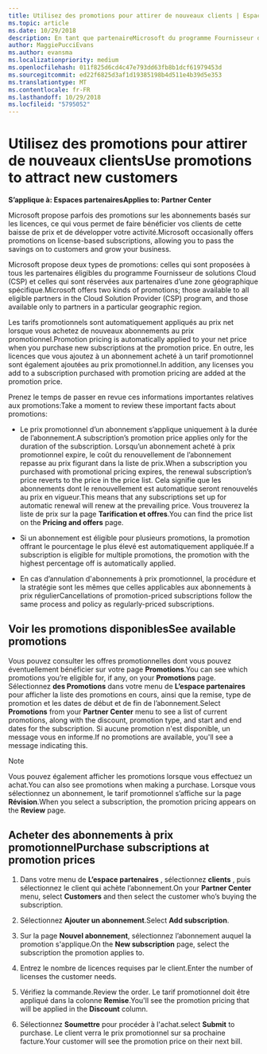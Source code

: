 ```yaml
---
title: Utilisez des promotions pour attirer de nouveaux clients | Espace partenaires
ms.topic: article
ms.date: 10/29/2018
description: En tant que partenaireMicrosoft du programme Fournisseur de solutions Cloud, vous pouvez acheter des abonnements à un tarif promotionnel et en faire bénéficier vos clients.
author: MaggiePucciEvans
ms.author: evansma
ms.localizationpriority: medium
ms.openlocfilehash: 011f825d6cd4c47e793dd63fb8b1dcf61979453d
ms.sourcegitcommit: ed22f6825d3af1d19385198b4d511e4b39d5e353
ms.translationtype: MT
ms.contentlocale: fr-FR
ms.lasthandoff: 10/29/2018
ms.locfileid: "5795052"
---
```

# <a name="use-promotions-to-attract-new-customers"></a><span data-ttu-id="47b25-103">Utilisez des promotions pour attirer de nouveaux clients</span><span class="sxs-lookup"><span data-stu-id="47b25-103">Use promotions to attract new customers</span></span>  

**<span data-ttu-id="47b25-104">S’applique à: Espaces partenaires</span><span class="sxs-lookup"><span data-stu-id="47b25-104">Applies to: Partner Center</span></span>**

<!--[FWLink: https://go.microsoft.com/fwlink/?linkid=852469]-->

<span data-ttu-id="47b25-105">Microsoft propose parfois des promotions sur les abonnements basés sur les licences, ce qui vous permet de faire bénéficier vos clients de cette baisse de prix et de développer votre activité.</span><span class="sxs-lookup"><span data-stu-id="47b25-105">Microsoft occasionally offers promotions on license-based subscriptions, allowing you to pass the savings on to customers and grow your business.</span></span> 

<span data-ttu-id="47b25-106">Microsoft propose deux types de promotions: celles qui sont proposées à tous les partenaires éligibles du programme Fournisseur de solutions Cloud (CSP) et celles qui sont réservées aux partenaires d’une zone géographique spécifique.</span><span class="sxs-lookup"><span data-stu-id="47b25-106">Microsoft offers two kinds of promotions; those available to all eligible partners in the Cloud Solution Provider (CSP) program, and those available only to partners in a particular geographic region.</span></span>

<span data-ttu-id="47b25-107">Les tarifs promotionnels sont automatiquement appliqués au prix net lorsque vous achetez de nouveaux abonnements au prix promotionnel.</span><span class="sxs-lookup"><span data-stu-id="47b25-107">Promotion pricing is automatically applied to your net price when you purchase new subscriptions at the promotion price.</span></span> <span data-ttu-id="47b25-108">En outre, les licences que vous ajoutez à un abonnement acheté à un tarif promotionnel sont également ajoutées au prix promotionnel.</span><span class="sxs-lookup"><span data-stu-id="47b25-108">In addition, any licenses you add to a subscription purchased with promotion pricing are added at the promotion price.</span></span> 

<span data-ttu-id="47b25-109">Prenez le temps de passer en revue ces informations importantes relatives aux promotions:</span><span class="sxs-lookup"><span data-stu-id="47b25-109">Take a moment to review these important facts about promotions:</span></span>

-   <span data-ttu-id="47b25-110">Le prix promotionnel d’un abonnement s’applique uniquement à la durée de l’abonnement.</span><span class="sxs-lookup"><span data-stu-id="47b25-110">A subscription’s promotion price applies only for the duration of the subscription.</span></span> <span data-ttu-id="47b25-111">Lorsqu’un abonnement acheté à prix promotionnel expire, le coût du renouvellement de l’abonnement repasse au prix figurant dans la liste de prix.</span><span class="sxs-lookup"><span data-stu-id="47b25-111">When a subscription you purchased with promotional pricing expires, the renewal subscription’s price reverts to the price in the price list.</span></span> <span data-ttu-id="47b25-112">Cela signifie que les abonnements dont le renouvellement est automatique seront renouvelés au prix en vigueur.</span><span class="sxs-lookup"><span data-stu-id="47b25-112">This means that any subscriptions set up for automatic renewal will renew at the prevailing price.</span></span> <span data-ttu-id="47b25-113">Vous trouverez la liste de prix sur la page **Tarification et offres**.</span><span class="sxs-lookup"><span data-stu-id="47b25-113">You can find the price list on the **Pricing and offers** page.</span></span> 

-   <span data-ttu-id="47b25-114">Si un abonnement est éligible pour plusieurs promotions, la promotion offrant le pourcentage le plus élevé est automatiquement appliquée.</span><span class="sxs-lookup"><span data-stu-id="47b25-114">If a subscription is eligible for multiple promotions, the promotion with the highest percentage off is automatically applied.</span></span>

-   <span data-ttu-id="47b25-115">En cas d’annulation d'abonnements à prix promotionnel, la procédure et la stratégie sont les mêmes que celles applicables aux abonnements à prix régulier</span><span class="sxs-lookup"><span data-stu-id="47b25-115">Cancellations of promotion-priced subscriptions follow the same process and policy as regularly-priced subscriptions.</span></span>

## <a name="see-available-promotions"></a><span data-ttu-id="47b25-116">Voir les promotions disponibles</span><span class="sxs-lookup"><span data-stu-id="47b25-116">See available promotions</span></span>

<span data-ttu-id="47b25-117">Vous pouvez consulter les offres promotionnelles dont vous pouvez éventuellement bénéficier sur votre page **Promotions**.</span><span class="sxs-lookup"><span data-stu-id="47b25-117">You can see which promotions you’re eligible for, if any, on your **Promotions** page.</span></span> <span data-ttu-id="47b25-118">Sélectionnez **des Promotions** dans votre menu de **L’espace partenaires** pour afficher la liste des promotions en cours, ainsi que la remise, type de promotion et les dates de début et de fin de l’abonnement.</span><span class="sxs-lookup"><span data-stu-id="47b25-118">Select **Promotions** from your **Partner Center** menu to see a list of current promotions, along with the discount, promotion type, and start and end dates for the subscription.</span></span> <span data-ttu-id="47b25-119">Si aucune promotion n'est disponible, un message vous en informe.</span><span class="sxs-lookup"><span data-stu-id="47b25-119">If no promotions are available, you'll see a message indicating this.</span></span> 

> [!NOTE]  
> <span data-ttu-id="47b25-120">Vous pouvez également afficher les promotions lorsque vous effectuez un achat.</span><span class="sxs-lookup"><span data-stu-id="47b25-120">You can also see promotions when making a purchase.</span></span> <span data-ttu-id="47b25-121">Lorsque vous sélectionnez un abonnement, le tarif promotionnel s’affiche sur la page **Révision**.</span><span class="sxs-lookup"><span data-stu-id="47b25-121">When you select a subscription, the promotion pricing appears on the **Review** page.</span></span>

## <a name="purchase-subscriptions-at-promotion-prices"></a><span data-ttu-id="47b25-122">Acheter des abonnements à prix promotionnel</span><span class="sxs-lookup"><span data-stu-id="47b25-122">Purchase subscriptions at promotion prices</span></span>

1. <span data-ttu-id="47b25-123">Dans votre menu de **L’espace partenaires** , sélectionnez **clients** , puis sélectionnez le client qui achète l’abonnement.</span><span class="sxs-lookup"><span data-stu-id="47b25-123">On your **Partner Center** menu, select **Customers** and then select the customer who’s buying the subscription.</span></span> 

2. <span data-ttu-id="47b25-124">Sélectionnez **Ajouter un abonnement**.</span><span class="sxs-lookup"><span data-stu-id="47b25-124">Select **Add subscription**.</span></span>

3. <span data-ttu-id="47b25-125">Sur la page **Nouvel abonnement**, sélectionnez l’abonnement auquel la promotion s'applique.</span><span class="sxs-lookup"><span data-stu-id="47b25-125">On the **New subscription** page, select the subscription the promotion applies to.</span></span>

4. <span data-ttu-id="47b25-126">Entrez le nombre de licences requises par le client.</span><span class="sxs-lookup"><span data-stu-id="47b25-126">Enter the number of licenses the customer needs.</span></span> 

5. <span data-ttu-id="47b25-127">Vérifiez la commande.</span><span class="sxs-lookup"><span data-stu-id="47b25-127">Review the order.</span></span> <span data-ttu-id="47b25-128">Le tarif promotionnel doit être appliqué dans la colonne **Remise**.</span><span class="sxs-lookup"><span data-stu-id="47b25-128">You'll see the promotion pricing that will be applied in the **Discount** column.</span></span>  

6.  <span data-ttu-id="47b25-129">Sélectionnez **Soumettre** pour procéder à l'achat.</span><span class="sxs-lookup"><span data-stu-id="47b25-129">select **Submit** to purchase.</span></span> <span data-ttu-id="47b25-130">Le client verra le prix promotionnel sur sa prochaine facture.</span><span class="sxs-lookup"><span data-stu-id="47b25-130">Your customer will see the promotion price on their next bill.</span></span>  



